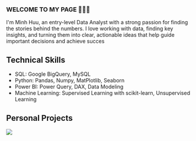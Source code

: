 ### WELCOME TO MY PAGE 👋👋👋
I'm Minh Huu, an entry-level Data Analyst with a strong passion for finding the stories behind the numbers. I love working with data, finding key insights, and turning them into clear, actionable ideas that help guide important decisions and achieve succes
## Technical Skills 
- SQL: Google BigQuery, MySQL
- Python: Pandas, Numpy, MatPlotlib, Seaborn
- Power BI: Power Query, DAX, Data Modeling
- Machine Learning: Supervised Learning with scikit-learn, Unsupervised Learning
## Personal Projects
<a href="https://github.com/kieuminhhuu/PowerBI-Superstore-Analysis">
  <!-- Change the `github-readme-stats.anuraghazra1.vercel.app` to `github-readme-stats.vercel.app`  -->
  <img align="center" src="https://github-readme-stats.anuraghazra1.vercel.app/api/pin/?username=kieuminhhuu&repo=PowerBI-Superstore-Analysis&theme=radical" />
</a>


